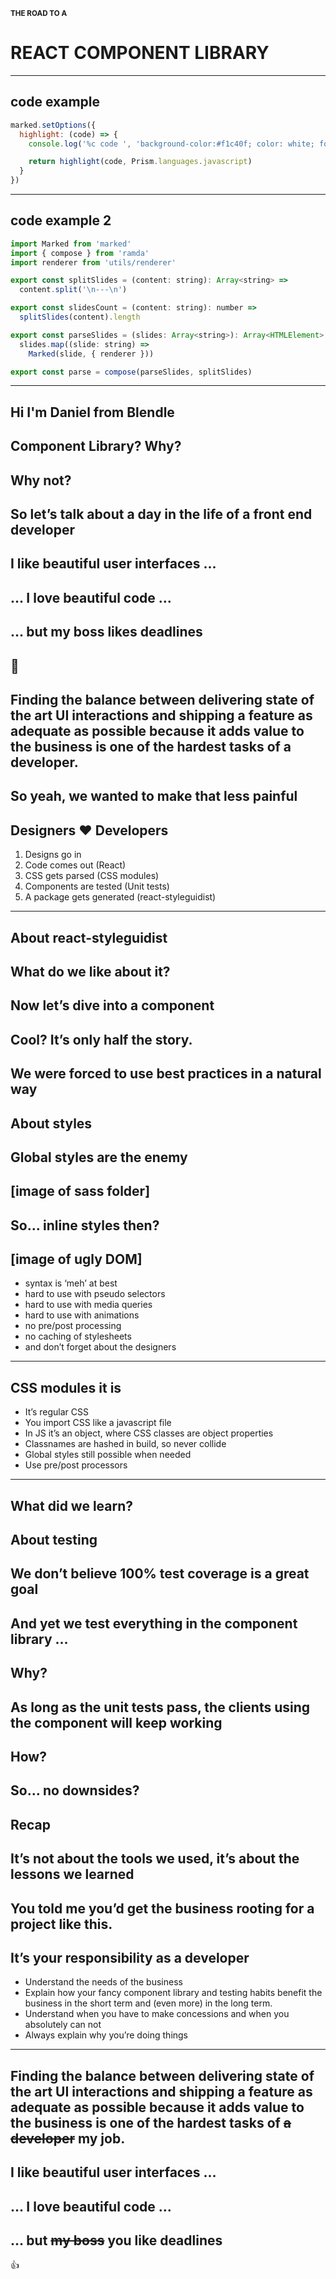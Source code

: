 <small>**THE ROAD TO A**</small>
# REACT <blue>COMPONENT</blue> LIBRARY
---
## code example
```javascript
marked.setOptions({
  highlight: (code) => {
    console.log('%c code ', 'background-color:#f1c40f; color: white; font-weight: bold; padding: 4px 0;', code)

    return highlight(code, Prism.languages.javascript)
  }
})
```
---
## code example 2
```javascript
import Marked from 'marked'
import { compose } from 'ramda'
import renderer from 'utils/renderer'

export const splitSlides = (content: string): Array<string> =>
  content.split('\n---\n')

export const slidesCount = (content: string): number =>
  splitSlides(content).length

export const parseSlides = (slides: Array<string>): Array<HTMLElement> =>
  slides.map((slide: string) =>
    Marked(slide, { renderer }))

export const parse = compose(parseSlides, splitSlides)
```
---
Hi I'm Daniel from <red>Blendle</red>
---
Component Library? Why?
---
Why <blue>not?</blue>
---
So let’s talk about a day in the life of a <blue>front end developer</blue>
---
I like <blue>beautiful</blue> user interfaces …
---
… I love <blue>beautiful</blue> code …
---
… but my boss likes <red>deadlines</red>
---
🤔
---
Finding the balance between delivering state of the art UI interactions and shipping a feature as adequate as possible because it adds value to the business is one of the hardest tasks of a developer.
---
So yeah, we wanted to make that less painful
---
Designers ❤️ Developers
---
1. Designs go in
2. Code comes out (React)
3. CSS gets parsed (CSS modules)
4. Components are tested (Unit tests)
5. A package gets generated (react-styleguidist)
---
About react-styleguidist
---
What do we like about it?
---
Now let’s dive into a component
---
Cool? It’s only half the story.
---
We were forced to use best practices in a natural way
---
About styles
---
Global styles are the enemy
---
[image of sass folder]
---
So… inline styles then?
---
[image of ugly DOM]
---
- syntax is ‘meh’ at best
- hard to use with pseudo selectors
- hard to  use with media queries
- hard to use with animations
- no pre/post processing
- no caching of stylesheets
- and don’t forget about the designers
---
CSS modules it is
---
- It’s regular CSS
- You import CSS like a javascript file
- In JS it’s an object, where CSS classes are object properties
- Classnames are hashed in build, so never collide
- Global styles still possible when needed
- Use pre/post processors
---
What did we learn?
---
About testing
---
We don’t believe 100% test coverage is a great goal
---
And yet we test everything in the component library …
---
Why?
---
As long as the unit tests pass, the clients using the component will keep working
---
How?
---
So… no downsides?
---
Recap
---
It’s not about the tools we used, it’s about the lessons we learned
---
You told me you’d get the business rooting for a project like this.
---
It’s your responsibility as a developer
---
- Understand the needs of the business
- Explain how your fancy component library and testing habits benefit the business in the short term and (even more) in the long term.
- Understand when you have to make concessions and when you absolutely can not
- Always explain why you’re doing things
---
Finding the balance between delivering state of the art UI interactions and shipping a feature as adequate as possible because it adds value to the business is one of the hardest tasks of <del>a developer</del> my job.
---
I like beautiful user interfaces …
---
… I love beautiful code …
---
… but <del>my boss</del> you like deadlines
---
👍
